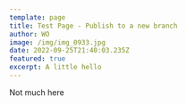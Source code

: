 ```yaml
---
template: page
title: Test Page - Publish to a new branch
author: WO
image: /img/img_0933.jpg
date: 2022-09-25T21:40:03.235Z
featured: true
excerpt: A little hello
---
```


Not much here
